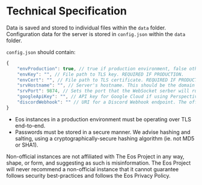 # Technical Specification

Data is saved and stored to individual files within the `data` folder. Configuration data for the server is stored in `config.json` within the `data` folder.

`config.json` should contain:

```javascript
{
    "envProduction": true, // true if production environment, false otherwise
    "envKey": "", // File path to TLS key. REQUIRED IF PRODUCTION.
    "envCert": "", // File path to TLS certificate. REQUIRED IF PRODUCTION.
    "srvHostname": "", // Server's hostname. This should be the domain name the server is running on. Used for security and URLs.
    "srvPort": 9874, // Sets the port that the WebSocket serber will run on. Modifying this will require changing the client to account for it.
    "googleApiKey": "", // API key for Google Cloud if using Perspective API. Not required.
    "discordWebhook": "" // URI for a Discord Webhook endpoint. The official Eos server uses Discord webhooks for notifying staff of reports; not needed on custom setups.
}
```

- Eos instances in a production environment must be operating over TLS end-to-end.
- Passwords must be stored in a secure manner. We advise hashing and salting, using a cryptographically-secure hashing algorithm (ie. not MD5 or SHA1).

Non-official instances are not affiliated with The Eos Project in any way, shape, or form, and suggesting as such is misinformation. The Eos Project will never recommend a non-official instance that it cannot guarantee follows security best-practices and follows the Eos Privacy Policy.